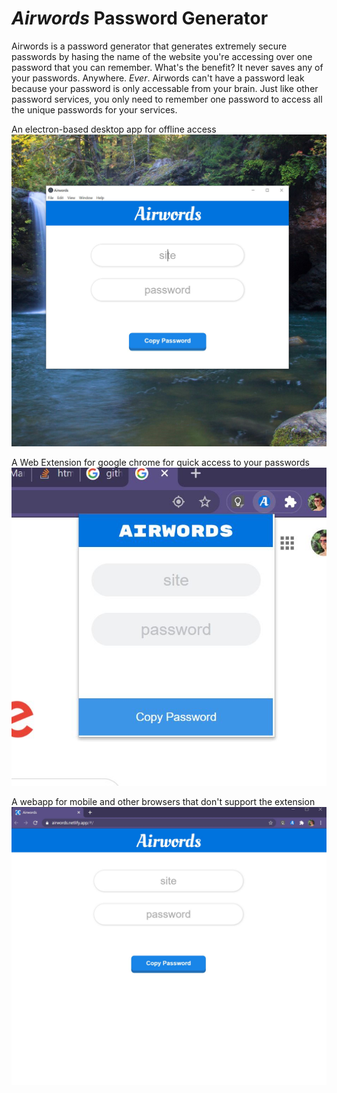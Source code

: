 # *Airwords* Password Generator

Airwords is a password generator that generates extremely secure passwords by hasing the name of the website you're accessing over one password that you can remember. What's the benefit? It never saves any of your passwords. Anywhere. *Ever*. Airwords can't have a password leak because your password is only accessable from your brain. Just like other password services, you only need to remember one password to access all the unique passwords for your services.

An electron-based desktop app for offline access
![Desktop](images/desktop.jpg)

A Web Extension for google chrome for quick access to your passwords
![Chrome Extension](images/extension.jpg)

A webapp for mobile and other browsers that don't support the extension
![Webapp](images/webapp.jpg)
